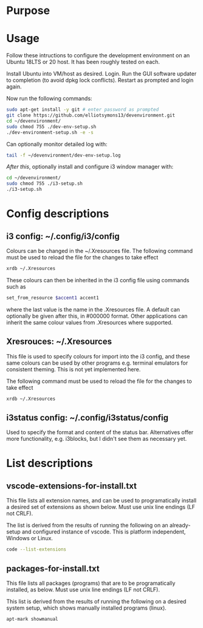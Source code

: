 # Purpose

# Usage
Follow these intructions to configure the development environment on an Ubuntu 18LTS or 20 host. It has been roughly tested on each. 

Install Ubuntu into VM/host as desired. Login. Run the GUI software updater to completion (to avoid dpkg lock conflicts). Restart as prompted and login again.

Now run the following commands:

```bash
sudo apt-get install -y git # enter password as prompted
git clone https://github.com/elliotsymons13/devenvironment.git
cd ~/devenvironment/
sudo chmod 755 ./dev-env-setup.sh 
./dev-environment-setup.sh -e -s
```
Can optionally monitor detailed log with:
```bash
tail -f ~/devenvironment/dev-env-setup.log
```

*After this*, optionally install and configure i3 window manager with:

```bash
cd ~/devenvironment/
sudo chmod 755 ./i3-setup.sh
./i3-setup.sh
```

# Config descriptions
## i3 config: ~/.config/i3/config

Colours can be changed in the ~/.Xresources file. The following command must be used to reload the file for the changes to take effect
```bash
xrdb ~/.Xresources
```
These colours can then be inherited in the i3 config file using commands such as
```bash
set_from_resource $accent1 accent1
```
where the last value is the name in the .Xresources file. A default can optionally be given after this, in #000000 format. Other applications can inherit the same colour values from .Xresources where supported. 

## Xresrouces: ~/.Xresources
This file is used to specify colours for import into the i3 config, and these same colours can be used by other programs e.g. terminal emulators for consistent theming. This is not yet implemented here. 

The following command must be used to reload the file for the changes to take effect
```bash
xrdb ~/.Xresources
```

## i3status config: ~/.config/i3status/config
Used to specify the format and content of the status bar. Alternatives offer more functionality, e.g. i3blocks, but I didn't see them as necessary yet. 


# List descriptions
## vscode-extensions-for-install.txt
This file lists all extension names, and can be used to programatically install a desired set of extensions as shown below. Must use unix line endings (LF not CRLF). 


The list is derived from the results of running the following on an already-setup and configured instance of vscode. This is platform independent, Windows or Linux. 

```bash
code --list-extensions
```

## packages-for-install.txt
This file lists all packages (programs) that are to be programatically installed, as below. Must use unix line endings (LF not CRLF).


This list is derived from the results of running the following on a desired system setup, which shows manually installed programs (linux). 

```bash
apt-mark showmanual
```
